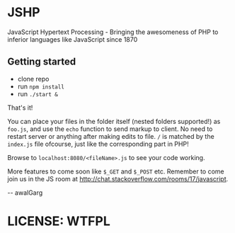 # JSHP
JavaScript Hypertext Processing - Bringing the awesomeness of PHP to inferior languages like JavaScript since 1870

## Getting started

- clone repo
- run `npm install`
- run `./start &`

That's it!

You can place your files in the folder itself (nested folders supported!) as `foo.js`, and use the `echo` function to send markup to client.
No need to restart server or anything after making edits to file. `/` is matched by the `index.js` file ofcourse, just like the corresponding part in PHP!

Browse to `localhost:8080/<fileName>.js` to see your code working.

More features to come soon like `$_GET` and `$_POST` etc. Remember to come join us in the JS room at http://chat.stackoverflow.com/rooms/17/javascript.

-- awalGarg

# LICENSE: WTFPL
